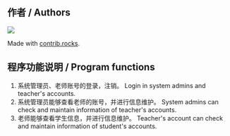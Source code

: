## 作者 / Authors

<a href="https://github.com/echoChalo/JAVA-Course-Project/graphs/contributors">
  <img src="https://contrib.rocks/image?repo=echoChalo/JAVA-Course-Project" />
</a>

Made with [contrib.rocks](https://contrib.rocks).

## 程序功能说明 / Program functions

1. 系统管理员、老师账号的登录，注销。 Login in system admins and teacher's accounts.
2. 系统管理员能够查看老师的账号，并进行信息维护。 System admins can check and maintain information of teacher's accounts.
3. 老师能够查看学生信息，并进行信息维护。 Teacher's account can check and maintain information of student's accounts.
